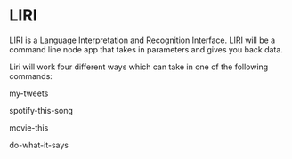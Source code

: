 
# LIRI

LIRI is a Language Interpretation and Recognition Interface. LIRI will be a command line node app that takes in parameters and gives you back data.

Liri will work four different ways which can take in one of the following commands:

my-tweets

spotify-this-song

movie-this

do-what-it-says
